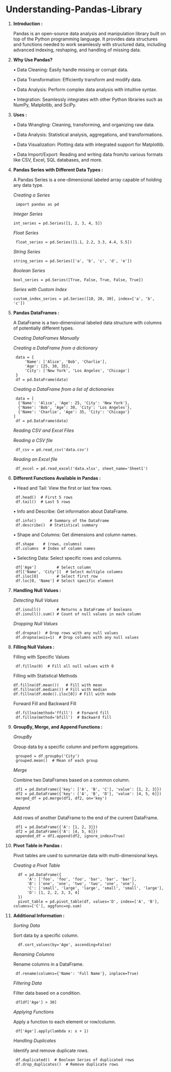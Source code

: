 # Understanding-Pandas-Library
1. **Introduction :**

   Pandas is an open-source data analysis and manipulation library built on top of the Python programming language. It provides data structures and functions needed to work seamlessly with structured data, including advanced indexing, reshaping, and handling of missing data.

2. **Why Use Pandas?**

      •	Data Cleaning: Easily handle missing or corrupt data.
   
      •	Data Transformation: Efficiently transform and modify data.
   
      •	Data Analysis: Perform complex data analysis with intuitive syntax.
   
      •	Integration: Seamlessly integrates with other Python libraries such as NumPy, Matplotlib, and SciPy.

4. **Uses :**

      •	Data Wrangling: Cleaning, transforming, and organizing raw data.
   
      •	Data Analysis: Statistical analysis, aggregations, and transformations.
   
      •	Data Visualization: Plotting data with integrated support for Matplotlib.
   
      •	Data Import/Export: Reading and writing data from/to various formats like CSV, Excel, SQL databases, and more.

6. **Pandas Series with Different Data Types :**

   A Pandas Series is a one-dimensional labeled array capable of holding any data type.

   *Creating a Series*

        import pandas as pd

   *Integer Series*

       int_series = pd.Series([1, 2, 3, 4, 5])

   *Float Series*
   
        float_series = pd.Series([1.1, 2.2, 3.3, 4.4, 5.5])

   *String Series*

       string_series = pd.Series(['a', 'b', 'c', 'd', 'e'])

    *Boolean Series*
   
       bool_series = pd.Series([True, False, True, False, True])

    *Series with Custom Index*
   
       custom_index_series = pd.Series([10, 20, 30], index=['a', 'b', 'c'])

5. **Pandas DataFrames :**

    A DataFrame is a two-dimensional labeled data structure with columns of potentially different types.

    *Creating DataFrames Manually*


    *Creating a DataFrame from a dictionary*

        data = {
            'Name': ['Alice', 'Bob', 'Charlie'],
            'Age': [25, 30, 35],
            'City': ['New York', 'Los Angeles', 'Chicago']
        }
        df = pd.DataFrame(data)

    *Creating a DataFrame from a list of dictionaries*

        data = [
         {'Name': 'Alice', 'Age': 25, 'City': 'New York'},
         {'Name': 'Bob', 'Age': 30, 'City': 'Los Angeles'},
         {'Name': 'Charlie', 'Age': 35, 'City': 'Chicago'}
       ]
        df = pd.DataFrame(data)


    *Reading CSV and Excel Files*


    *Reading a CSV file*

        df_csv = pd.read_csv('data.csv')

    *Reading an Excel file*

        df_excel = pd.read_excel('data.xlsx', sheet_name='Sheet1')

6. **Different Functions Available in Pandas :**
   
    •	Head and Tail: View the first or last few rows.

        df.head()  # First 5 rows
        df.tail()  # Last 5 rows
   
    •	Info and Describe: Get information about DataFrame.

        df.info()      # Summary of the DataFrame
        df.describe()  # Statistical summary

    •	Shape and Columns: Get dimensions and column names.

        df.shape    # (rows, columns)
        df.columns  # Index of column names

     •	Selecting Data: Select specific rows and columns.

        df['Age']         # Select column
        df[['Name', 'City']]  # Select multiple columns
        df.iloc[0]        # Select first row
        df.loc[0, 'Name'] # Select specific element

7. **Handling Null Values :**

      *Detecting Null Values*

        df.isnull()       # Returns a DataFrame of booleans
        df.isnull().sum() # Count of null values in each column

      *Dropping Null Values*

        df.dropna()  # Drop rows with any null values
        df.dropna(axis=1)  # Drop columns with any null values


8. **Filling Null Values :**

      Filling with Specific Values

        df.fillna(0)  # Fill all null values with 0

      Filling with Statistical Methods

       df.fillna(df.mean())   # Fill with mean
       df.fillna(df.median()) # Fill with median
       df.fillna(df.mode().iloc[0]) # Fill with mode

      Forward Fill and Backward Fill

        df.fillna(method='ffill')  # Forward fill
        df.fillna(method='bfill')  # Backward fill

9. **GroupBy, Merge, and Append Functions :**

      *GroupBy*

      Group data by a specific column and perform aggregations.

        grouped = df.groupby('City')
        grouped.mean()  # Mean of each group

      *Merge*

      Combine two DataFrames based on a common column.

        df1 = pd.DataFrame({'key': ['A', 'B', 'C'], 'value': [1, 2, 3]})
        df2 = pd.DataFrame({'key': ['A', 'B', 'D'], 'value': [4, 5, 6]})
        merged_df = pd.merge(df1, df2, on='key')


      *Append*

      Add rows of another DataFrame to the end of the current DataFrame.

        df1 = pd.DataFrame({'A': [1, 2, 3]})
        df2 = pd.DataFrame({'A': [4, 5, 6]})
        appended_df = df1.append(df2, ignore_index=True)

10. **Pivot Table in Pandas :**

     Pivot tables are used to summarize data with multi-dimensional keys.

     *Creating a Pivot Table*

          df = pd.DataFrame({
              'A': ['foo', 'foo', 'foo', 'bar', 'bar', 'bar'],
              'B': ['one', 'one', 'two', 'two', 'one', 'one'],
              'C': ['small', 'large', 'large', 'small', 'small', 'large'],
              'D': [1, 2, 2, 3, 3, 4]
          })
          pivot_table = pd.pivot_table(df, values='D', index=['A', 'B'], columns=['C'], aggfunc=np.sum)

11. **Additional Information :**

       *Sorting Data*

       Sort data by a specific column.

          df.sort_values(by='Age', ascending=False)

       *Renaming Columns*

       Rename columns in a DataFrame.

         df.rename(columns={'Name': 'Full Name'}, inplace=True)


       *Filtering Data*

       Filter data based on a condition.

         df[df['Age'] > 30]


       *Applying Functions*

       Apply a function to each element or row/column.

         df['Age'].apply(lambda x: x + 1)


       *Handling Duplicates*

       Identify and remove duplicate rows.

         df.duplicated()  # Boolean Series of duplicated rows
         df.drop_duplicates()  # Remove duplicate rows








